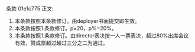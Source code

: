条款 01e1c775 正文:
1. 本条款按照本条款修订。由deployer书面提交即生效。
2. 本条款按照1.条款修订。p=20，p%=20%。
3. 本条款按照1.条款修订。由director表决按一人一票表决，超过80%出席会议有效，赞成票超过超过三分之二为通过。
